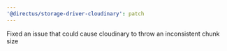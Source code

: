 ```yaml
---
'@directus/storage-driver-cloudinary': patch
---
```


Fixed an issue that could cause cloudinary to throw an inconsistent chunk size
